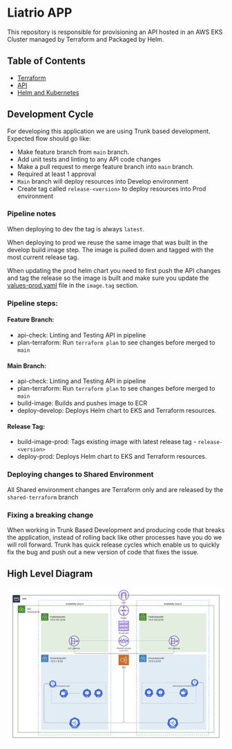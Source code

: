 # Liatrio APP

This repository is responsible for provisioning an API hosted in an AWS EKS Cluster managed by Terraform and Packaged by Helm.

## Table of Contents

- [Terraform](./terraform/README.md)
- [API](./api/README.md)
- [Helm and Kubernetes](./charts/README.md)

## Development Cycle

For developing this application we are using Trunk based development. Expected flow should go like:

- Make feature branch from `main` branch.
- Add unit tests and linting to any API code changes
- Make a pull request to merge feature branch into `main` branch.
- Required at least 1 approval
- `Main` branch will deploy resources into Develop environment
- Create tag called `release-<version>` to deploy resources into Prod environment

### Pipeline notes

When deploying to dev the tag is always `latest`.

When deploying to prod we reuse the same image that was built in the develop build image step. The image is pulled down and tagged with the most current release tag.

When updating the prod helm chart you need to first push the API changes and tag the release so the image is built and make sure you update the [values-prod.yaml](./charts/values-prod.yaml) file in the `image.tag` section.

### Pipeline steps:

#### Feature Branch:

- api-check: Linting and Testing API in pipeline
- plan-terraform: Run `terraform plan` to see changes before merged to `main`

#### Main Branch:

- api-check: Linting and Testing API in pipeline
- plan-terraform: Run `terraform plan` to see changes before merged to `main`
- build-image: Builds and pushes image to ECR
- deploy-develop: Deploys Helm chart to EKS and Terraform resources.

#### Release Tag:

- build-image-prod: Tags existing image with latest release tag - `release-<version>`
- deploy-prod: Deploys Helm chart to EKS and Terraform resources.

### Deploying changes to Shared Environment

All Shared environment changes are Terraform only and are released by the `shared-terraform` branch

### Fixing a breaking change

When working in Trunk Based Development and producing code that breaks the application, instead of rolling back like other processes have you do we will roll forward. Trunk has quick release cycles which enable us to quickly fix the bug and push out a new version of code that fixes the issue.

## High Level Diagram

![Architecture Diagram](./assets//high-level-diagram.png)
